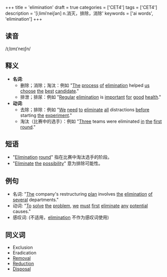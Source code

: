 +++
title = 'elimination'
draft = true
categories = ['CET4']
tags = ['CET4']
description = '[iˌlimiˈnei∫ən] n.消灭，排除，消除'
keywords = ['ai words', 'elimination']
+++

## 读音
/ɪˌlɪmɪˈneɪʃn/

## 释义
- **名词**:
    - 删除；消除；淘汰：例如 "[The](/zh/post/the/) [process](/zh/post/process/) [of](/zh/post/of/) [elimination](/zh/post/elimination/) helped [us](/zh/post/us/) [choose](/zh/post/choose/) [the](/zh/post/the/) [best](/zh/post/best/) [candidate](/zh/post/candidate/)."
    - 排泄；排尿：例如 "[Regular](/zh/post/regular/) [elimination](/zh/post/elimination/) is [important](/zh/post/important/) [for](/zh/post/for/) [good](/zh/post/good/) [health](/zh/post/health/)."
- **动词**:
    - 去除；排除：例如 "[We](/zh/post/we/) [need](/zh/post/need/) [to](/zh/post/to/) [eliminate](/zh/post/eliminate/) [all](/zh/post/all/) distractions [before](/zh/post/before/) starting [the](/zh/post/the/) [experiment](/zh/post/experiment/)."
    - 淘汰（比赛中的选手）：例如 "[Three](/zh/post/three/) teams were eliminated [in](/zh/post/in/) [the](/zh/post/the/) [first](/zh/post/first/) [round](/zh/post/round/)."

## 短语
- "[Elimination](/zh/post/elimination/) [round](/zh/post/round/)" 指在比赛中淘汰选手的阶段。
- "[Eliminate](/zh/post/eliminate/) [the](/zh/post/the/) [possibility](/zh/post/possibility/)" 意为排除可能性。

## 例句
- 名词: "[The](/zh/post/the/) company's restructuring [plan](/zh/post/plan/) involves [the](/zh/post/the/) [elimination](/zh/post/elimination/) [of](/zh/post/of/) [several](/zh/post/several/) departments."
- 动词: "[To](/zh/post/to/) [solve](/zh/post/solve/) [the](/zh/post/the/) [problem](/zh/post/problem/), [we](/zh/post/we/) [must](/zh/post/must/) [first](/zh/post/first/) [eliminate](/zh/post/eliminate/) [any](/zh/post/any/) [potential](/zh/post/potential/) causes."
- 感叹词: (不适用，[elimination](/zh/post/elimination/) 不作为感叹词使用)

## 同义词
- Exclusion
- Eradication
- [Removal](/zh/post/removal/)
- [Reduction](/zh/post/reduction/)
- [Disposal](/zh/post/disposal/)
